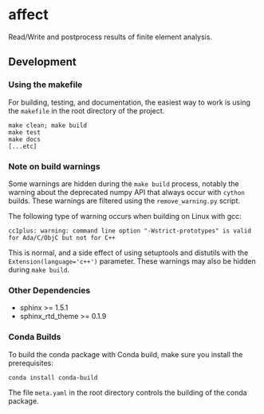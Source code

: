affect
======

Read/Write and postprocess results of finite element analysis.


Development
-----------

### Using the makefile
 
For building, testing, and documentation, the easiest way to work is using the `makefile` 
in the root directory of the project.

```
make clean; make build
make test
make docs
[...etc]
```

### Note on build warnings

Some warnings are hidden during the `make build` process, notably the warning about the 
deprecated numpy API that always occur with `cython` builds. These warnings are filtered using 
the `remove_warning.py` script.


The following type of warning occurs when building on Linux with gcc: 

```
cc1plus: warning: command line option "-Wstrict-prototypes" is valid for Ada/C/ObjC but not for C++
```

This is normal, and a side effect of using setuptools and distutils with the 
`Extension(language='c++')` parameter. These warnings may also be hidden during `make build`. 

### Other Dependencies

* sphinx >= 1.5.1
* sphinx_rtd_theme >= 0.1.9

### Conda Builds

To build the conda package with Conda build, make sure you install the prerequisites:

`conda install conda-build`

The file `meta.yaml` in the root directory controls the building of the conda package.